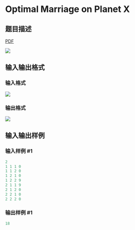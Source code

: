# Optimal Marriage on Planet X

## 题目描述

[problemUrl]: https://uva.onlinejudge.org/index.php?option=com_onlinejudge&Itemid=8&category=25&page=show_problem&problem=2281

[PDF](https://uva.onlinejudge.org/external/113/p11306.pdf)

![](https://cdn.luogu.com.cn/upload/vjudge_pic/UVA11306/735e01b0ed0c9fb6ec60bea241ffdaca140cc1a1.png)

## 输入输出格式

### 输入格式

![](https://cdn.luogu.com.cn/upload/vjudge_pic/UVA11306/b162a322ed7492509f26ba7fad37bd8f1ccc49bc.png)

### 输出格式

![](https://cdn.luogu.com.cn/upload/vjudge_pic/UVA11306/0bddae6e1e1cee56aa29d0dfb5d2573745e207f4.png)

## 输入输出样例

### 输入样例 #1

```cpp
2
1 1 1 0
1 1 2 0
1 2 1 0
1 2 2 9
2 1 1 9
2 1 2 0
2 2 1 0
2 2 2 0
```


### 输出样例 #1

```cpp
18
```


